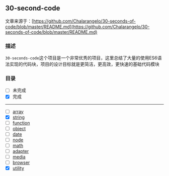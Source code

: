 ## 30-second-code

文章来源于：[https://github.com/Chalarangelo/30-seconds-of-code/blob/master/README.md](https://github.com/Chalarangelo/30-seconds-of-code/blob/master/README.md)

### 描述

`30-seconds-code`这个项目是一个非常优秀的项目，这里总结了大量的使用ES6语法实现的代码块，项目的设计目标就是更简洁，更高效，更快速的基础代码模块

### 目录

- [ ] 未完成
- [x] 完成
*******************
- [ ] [array](https://github.com/lvzhenbang/article/blob/master/js/30-seconds-code/array.md)
- [x] [string](https://github.com/lvzhenbang/article/blob/master/js/30-seconds-code/string.md)
- [ ] [function](https://github.com/lvzhenbang/article/blob/master/js/30-seconds-code/funciton.md)
- [ ] [object](https://github.com/lvzhenbang/article/blob/master/js/30-seconds-code/object.md)
- [ ] [date](https://github.com/lvzhenbang/article/blob/master/js/30-seconds-code/date.md)
- [ ] [node](https://github.com/lvzhenbang/article/blob/master/js/30-seconds-code/node.md)
- [ ] [math](https://github.com/lvzhenbang/article/blob/master/js/30-seconds-code/math.md)
- [ ] [adapter](https://github.com/lvzhenbang/article/blob/master/js/30-seconds-code/adapter.md)
- [ ] [media](https://github.com/lvzhenbang/article/blob/master/js/30-seconds-code/media.md)
- [ ] [browser](https://github.com/lvzhenbang/article/blob/master/js/30-seconds-code/browser.md)
- [x] [utility](https://github.com/lvzhenbang/article/blob/master/js/30-seconds-code/utility.md)
